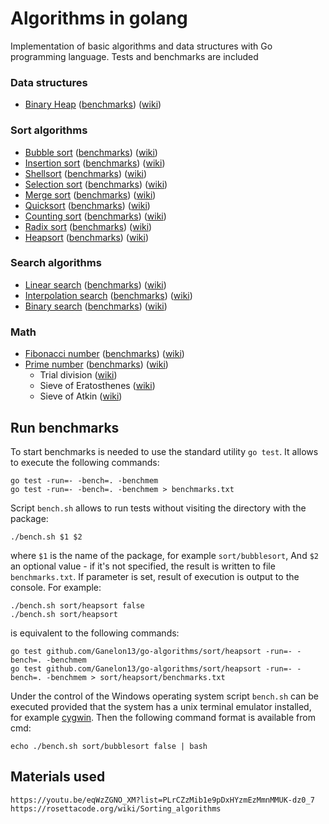 Algorithms in golang
====================

Implementation of basic algorithms and data structures with Go programming language. Tests and benchmarks are included

### Data structures

* [Binary Heap](/structures/binaryheap) ([benchmarks](/structures/binaryheap/benchmarks.txt)) ([wiki](https://en.wikipedia.org/wiki/Binary_heap))

### Sort algorithms

* [Bubble sort](/sort/bubblesort) ([benchmarks](/sort/bubblesort/benchmarks.txt)) ([wiki](https://en.wikipedia.org/wiki/Bubble_sort))
* [Insertion sort](/sort/insertionsort) ([benchmarks](/sort/insertionsort/benchmarks.txt)) ([wiki](https://en.wikipedia.org/wiki/Insertion_sort))
* [Shellsort](/sort/shellsort) ([benchmarks](/sort/shellsort/benchmarks.txt)) ([wiki](https://en.wikipedia.org/wiki/Shellsort))
* [Selection sort](/sort/selectionsort) ([benchmarks](/sort/selectionsort/benchmarks.txt)) ([wiki](https://en.wikipedia.org/wiki/Selection_sort))
* [Merge sort](/sort/mergesort) ([benchmarks](/sort/mergesort/benchmarks.txt)) ([wiki](https://en.wikipedia.org/wiki/Merge_sort))
* [Quicksort](/sort/quicksort) ([benchmarks](/sort/quicksort/benchmarks.txt)) ([wiki](https://en.wikipedia.org/wiki/Quicksort))
* [Counting sort](/sort/countingsort) ([benchmarks](/sort/countingsort/benchmarks.txt)) ([wiki](https://en.wikipedia.org/wiki/Counting_sort))
* [Radix sort](/sort/radixsort) ([benchmarks](/sort/radixsort/benchmarks.txt)) ([wiki](https://en.wikipedia.org/wiki/Radix_sort))
* [Heapsort](/sort/heapsort) ([benchmarks](/sort/heapsort/benchmarks.txt)) ([wiki](https://en.wikipedia.org/wiki/Heapsort))

### Search algorithms

* [Linear search](/search/linearsearch) ([benchmarks](/search/linearsearch/benchmarks.txt)) ([wiki](https://en.wikipedia.org/wiki/Linear_search))
* [Interpolation search](/search/interpolationsearch) ([benchmarks](/search/interpolationsearch/benchmarks.txt)) ([wiki](https://en.wikipedia.org/wiki/Interpolation_search))
* [Binary search](/search/binarysearch) ([benchmarks](/search/binarysearch/benchmarks.txt)) ([wiki](https://en.wikipedia.org/wiki/Binary_search_algorithm))

### Math

* [Fibonacci number](/math/fibonacci) ([benchmarks](/math/fibonacci/benchmarks.txt)) ([wiki](https://en.wikipedia.org/wiki/Fibonacci_number))
* [Prime number](/math/primenumber) ([benchmarks](/math/primenumber/benchmarks.txt)) ([wiki](https://en.wikipedia.org/wiki/Prime_number))
    * Trial division ([wiki](https://en.wikipedia.org/wiki/Trial_division))
    * Sieve of Eratosthenes ([wiki](https://en.wikipedia.org/wiki/Sieve_of_Eratosthenes))
    * Sieve of Atkin ([wiki](https://en.wikipedia.org/wiki/Sieve_of_Atkin))

## Run benchmarks

To start benchmarks is needed to use the standard utility `go test`. It allows to execute the following commands:

    go test -run=- -bench=. -benchmem
    go test -run=- -bench=. -benchmem > benchmarks.txt

Script `bench.sh` allows to run tests without visiting the directory with the package:

    ./bench.sh $1 $2

where `$1` is the name of the package, for example `sort/bubblesort`, And `$2` an optional value - if it's not
specified, the result is written to file `benchmarks.txt`. If parameter is set, result of execution is output
to the console. For example:

    ./bench.sh sort/heapsort false
    ./bench.sh sort/heapsort

is equivalent to the following commands:

    go test github.com/Ganelon13/go-algorithms/sort/heapsort -run=- -bench=. -benchmem
    go test github.com/Ganelon13/go-algorithms/sort/heapsort -run=- -bench=. -benchmem > sort/heapsort/benchmarks.txt

Under the control of the Windows operating system script `bench.sh` can be executed provided that the system has a
unix terminal emulator installed, for example [cygwin](https://www.cygwin.com/). Then the following command format is
available from cmd:

    echo ./bench.sh sort/bubblesort false | bash

## Materials used

    https://youtu.be/eqWzZGNO_XM?list=PLrCZzMib1e9pDxHYzmEzMmnMMUK-dz0_7
    https://rosettacode.org/wiki/Sorting_algorithms